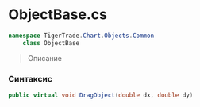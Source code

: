 
# ObjectBase.cs
```csharp
namespace TigerTrade.Chart.Objects.Common  
    class ObjectBase
```

> Описание

### Синтаксис
```csharp
public virtual void DragObject(double dx, double dy)
```
